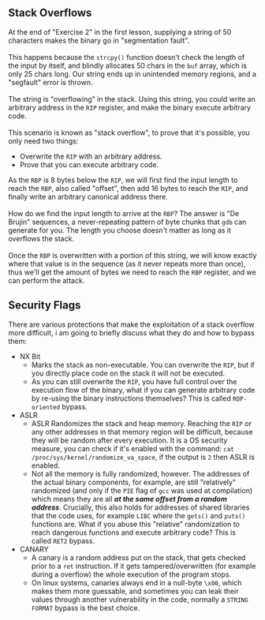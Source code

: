## Stack Overflows

At the end of "Exercise 2" in the first lesson, supplying a string of 50 characters makes the binary go in "segmentation fault".\
\
This happens because the `strcpy()` function doesn't check the length of the input by itself, and blindly allocates 50 chars in the `buf` array, which is only 25 chars long. Our string ends up in unintended memory regions, and a "segfault" error is thrown.\
\
The string is "overflowing" in the stack. Using this string, you could write an arbitrary address in the `RIP` register, and make the binary execute arbitrary code.
\
\
This scenario is known as "stack overflow", to prove that it's possible, you only need two things:
- Overwrite the `RIP` with an arbitrary address.
- Prove that you can execute arbitrary code.

As the `RBP` is 8 bytes below the `RIP`, we will first find the input length to reach the `RBP`, also called "offset", then add 16 bytes to reach the `RIP`, and finally write an arbitrary canonical address there.\
\
How do we find the input length to arrive at the `RBP`? The answer is "De Brujin" sequences, a never-repeating pattern of byte chunks that `gdb` can generate for you. The length you choose doesn't matter as long as it overflows the stack.\
\
Once the `RBP` is overwritten with a portion of this string, we will know exactly where that value is in the sequence (as it never repeats more than once), thus we'll get the amount of bytes we need to reach the `RBP` register, and we can perform the attack.

## Security Flags

There are various protections that make the exploitation of a stack overflow more difficult, i am going to briefly discuss what they do and how to bypass them:

- NX Bit
  - Marks the stack as non-executable. You can overwrite the `RIP`, but if you directly place code on the stack it will not be executed. 
  - As you can still overwrite the `RIP`, you have full control over the execution flow of the binary, what if you can generate arbitrary code by re-using the binary instructions themselves? This is called `ROP-oriented` bypass.
- ASLR
  - ASLR Randomizes the stack and heap memory. Reaching the `RIP` or any other addresses in that memory region will be difficult, because they will be random after every execution. It is a OS security measure, you can check if it's enabled with the command: `cat /proc/sys/kernel/randomize_va_space`, if the output is `2` then ASLR is enabled.
  - Not all the memory is fully randomized, however. The addresses of the actual binary components, for example, are still "relatively" randomized (and only if the `PIE` flag of `gcc` was used at compilation) which means they are all _**at the same offset from a random address**_. Crucially, this also holds for addresses of shared libraries that the code uses, for example `LIBC` where the `gets()` and `puts()` functions are. What if you abuse this "relative" randomization to reach dangerous functions and execute arbitrary code? This is called `RET2` bypass.
- CANARY
  - A canary is a random address put on the stack, that gets checked prior to a `ret` instruction. If it gets tampered/overwritten (for example during a overflow) the whole execution of the program stops.
  - On linux systems, canaries always end in a null-byte `\x00`, which makes them more guessable, and sometimes you can leak their values through another vulnerability in the code, normally a `STRING FORMAT` bypass is the best choice.
